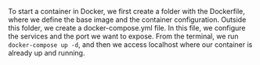 To start a container in Docker, we first create a folder with the Dockerfile, where we define the base image and the container configuration. 
Outside this folder, we create a docker-compose.yml file. In this file, we configure the services and the port we want to expose. 
From the terminal, we run `docker-compose up -d`, and then we access localhost where our container is already up and running.
